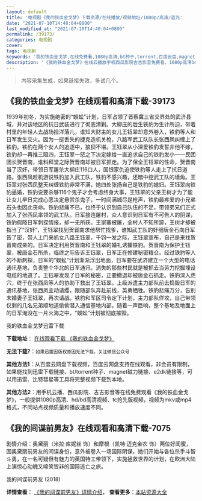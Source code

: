 ```yaml
---
layout: default
title: '电视剧《我的铁血金戈梦》下载资源/在线播放/视频地址/1080p/高清/蓝光'
date: "2021-07-10T14:40:04+0800"
last_modified_at: "2021-07-10T14:40:04+0800"
permalink: /39173/
categories: 电视剧
cover:
tags: 电视剧
keywords: '我的铁血金戈梦,在线免费看,1080p高清,bt种子,torrent,百度云盘,magnet,磁力链,迅雷下载资源'
description: '《我的铁血金戈梦》在线云播放手机西瓜影院吉吉影音免费看，1080p高清bd/hd未删减完整版和tc抢先枪版，mkv/mp4格式，附带bt/torrent种子、magnet/磁力链、百度云盘、网盘资源迅雷下载链接'
---
```


>内容采集生成，如果链接失效，多试几个。


## 《我的铁血金戈梦》在线观看和高清下载-39173

1939年初冬，为实施绝密的“蜈蚣”计划，日军占领了晋察冀三省交界处的武济县城，并对该地区的抗日武装进行了彻底清剿。大柳庄的后生铁豹为生计所迫，带着村里的年轻人去战场捡洋落儿，谁知大财主的女儿王钰翠却意外卷入，铁豹等人和日军发生交火。因为一挺丢失的捷克造机关枪，八路军武工队队长张西凤纠缠上了铁豹。铁豹在两个女人的追逐中，狼狈不堪。王钰翠从小深爱铁豹发誓非他不嫁，铁豹却一再推三阻四，王钰翠一怒之下决定嫁给一直追求自己的铁豹发小——民团团长贺晋南，谁料拜堂之际贺晋南却被日军抓走。为了保全王钰翠的性命，贺晋南当了汉奸，带领日军屠杀大柳庄116口人，国恨家仇迫使铁豹等人走上了抗日道路。张西凤趁机游说铁豹加入武工队，铁豹不感兴趣，还暗中挖武工队的墙角。王钰翠对张西凤整天纠缠铁豹非常不满，她四处张扬自己是铁豹的媳妇。王钰翠向铁豹逼婚，铁豹说要杀够116个鬼子才会考虑终身大事，王钰翠的父亲王树才为了能让女儿早日完成心愿决定悬赏杀鬼子，一时间满城尽是枪声，铁豹最疼爱的小兄弟石头也因此丧命。铁豹悲痛不已，也终于认识到自己队伍的不足，带领弟兄们正式加入了张西凤率领的武工队。日军接连屠村，众人意识到日军有不可告人的阴谋，铁豹假降日军刺探情报，却一无所获。王家寨被屠，全村人不知所踪，王树才却被指当了“汉奸”，王钰翠找到贺晋南求他帮忙找爹，谁知武工队的奸细唐金石向日军告了密，带人上门来抓女八路王钰翠，千钧一发之际，王钰翠宣布，自己是来找贺晋南成亲的。日军决定利用贺晋南和王钰翠的婚礼诱捕铁豹。贺晋南为保护王钰翠，被唐金石所杀，临终之际告诉王钰翠，日军正在修建秘密粮仓。经过铁豹等人的不断刺探，日军的“蜈蚣”计划渐渐浮出地面，日军要在武济建立一个大型的电话通讯基地，负责整个华北的日军通讯，消失的那些村民就是被抓去当劳力挖掘埋设电缆的地道了。王钰翠发现了日军的秘密，正要撤退却被唐金石抓走。铁豹深入虎穴，终于在张西凤等人的协助下救出了王钰翠。上级派遣主力部队前去捣毁日军的通讯基地，张西凤主动请缨，跟随部队奔赴前线，英勇牺牲。铁豹悲痛万分，告别未婚妻子王钰翠，再次请战。铁豹和军区司令定下计划，主力部队佯攻，自己带领仅剩的几名兄弟顺地道偷偷潜入通信基地内部。随着一声巨响，整个基地及地面上的日军淹没在一片火海之中，“蜈蚣”计划被彻底摧毁。<!---剧情end--->


我的铁血金戈梦迅雷下载

**下载地址**： [在线观看下载 《我的铁血金戈梦》](https://www.993dy.com//vod-detail-id-13180.html) 


**无法下载?**：`如果迅雷因版权原因无法下载，关注微信公众号 `

**其他方法1**：从百度云网盘下载视频，百度云网盘支持在线观看，非会员有限制，如果能找到迅雷下载链接、bt/torrent种子、magnet磁力链接、e2dk链接等，可以用迅雷、比特彗星等工具将完整视频下载到本地。

**其他方法2**：用手机云播、西瓜影院、吉吉影音等在线免费观看《我的铁血金戈梦》，一般提供1080p高清、hd/bd高清视频、tc抢先版视频，视频为mkv或mp4格式，不同站点视频质量和播放速度不同。


## 《我的间谍前男友》在线观看和高清下载-7075

剧情介绍：奥黛丽（米拉·库妮丝 饰）和摩根（凯特·迈克金农 饰）两位好闺蜜，因奥黛丽前男友的间谍身份，意外被卷入一场国际阴谋，她们开始与各位杀手斗智斗勇，在一名可疑但有魅力的英国特工带领下，实施拯救世界的计划，在欧洲大陆上演惊心动魄又啼笑皆非的国际逃亡之旅。


我的间谍前男友 (2018)

**详情查看**： [《我的间谍前男友》详情介绍](/movie/7075/)， **查看更多**：[本站资源大全](/movie/t/all/)

